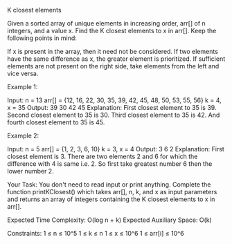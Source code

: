 K closest elements

Given a sorted array of unique elements in increasing order, arr[] of n integers, and a value x. Find the K closest elements to x in arr[].
Keep the following points in mind:

If x is present in the array, then it need not be considered.
If two elements have the same difference as x, the greater element is prioritized.
If sufficient elements are not present on the right side, take elements from the left and vice versa.
 
Example 1:

Input:
n = 13
arr[] = {12, 16, 22, 30, 35, 39, 42, 
         45, 48, 50, 53, 55, 56}
k = 4, x = 35
Output: 39 30 42 45
Explanation: 
First closest element to 35 is 39.
Second closest element to 35 is 30.
Third closest element to 35 is 42.
And fourth closest element to 35 is 45.

Example 2:

Input:
n = 5
arr[] = {1, 2, 3, 6, 10}
k = 3, x = 4
Output: 3 6 2
Explanation: 
First closest element is 3.
There are two elements 2 and 6 for which 
the difference with 4 is same i.e. 2.
So first take greatest number 6 
then the lower number 2.

Your Task:
You don't need to read input or print anything. Complete the function printKClosest() which takes arr[], n, k, and x as input parameters and returns an array of integers containing the K closest elements to x in arr[].


Expected Time Complexity: O(log n + k)
Expected Auxiliary Space: O(k)


Constraints:
1 ≤ n ≤ 10^5
1 ≤ k ≤ n
1 ≤ x ≤ 10^6
1 ≤ arr[i] ≤ 10^6